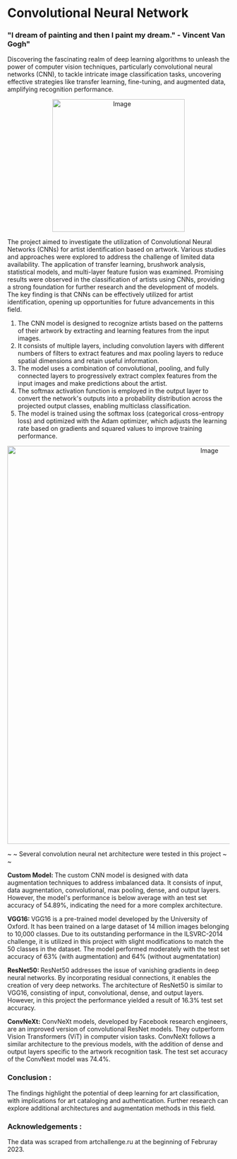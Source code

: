 # Convolutional Neural Network 

<h3> "I dream of painting and then I paint my dream." - Vincent Van Gogh" </h3>

Discovering the fascinating realm of deep learning algorithms to unleash the power of computer vision techniques, particularly convolutional neural networks (CNN), to tackle intricate image classification tasks, uncovering effective strategies like transfer learning, fine-tuning, and augmented data, amplifying recognition performance. 


<p align="center">
  <img src="https://github.com/adrdatta97/CNN/assets/117360902/7cee0d47-03d8-4c74-9883-75f4821c71b7" alt="Image" width="300" />
</p>


The project aimed to investigate the utilization of Convolutional Neural Networks (CNNs) for artist identification based on artwork. Various studies and approaches were explored to address the challenge of limited data availability. The application of transfer learning, brushwork analysis, statistical models, and multi-layer feature fusion was examined. Promising results were observed in the classification of artists using CNNs, providing a strong foundation for further research and the development of models. The key finding is that CNNs can be effectively utilized for artist identification, opening up opportunities for future advancements in this field.

1. The CNN model is designed to recognize artists based on the patterns of their artwork by extracting and learning features from the input images.
2. It consists of multiple layers, including convolution layers with different numbers of filters to extract features and max pooling layers to reduce spatial dimensions and retain useful information.
3. The model uses a combination of convolutional, pooling, and fully connected layers to progressively extract complex features from the input images and make predictions about the artist.
4. The softmax activation function is employed in the output layer to convert the network's outputs into a probability distribution across the projected output classes, enabling multiclass classification.
5. The model is trained using the softmax loss (categorical cross-entropy loss) and optimized with the Adam optimizer, which adjusts the learning rate based on gradients and squared values to improve training performance.



<p align="center">
  <img src="https://github.com/adrdatta97/CNN/assets/117360902/21479603-cc64-4756-850b-8cf662df9dbd" alt="Image" width="900" />
</p>

~ ~ Several convolution neural net architecture were tested in this project ~ ~

<b>Custom Model: </b> The custom CNN model is designed with data augmentation techniques to address imbalanced data. It consists of input, data augmentation, convolutional, max pooling, dense, and output layers. However, the model's performance is below average with an test set accuracy of 54.89%, indicating the need for a more complex architecture. 

<b> VGG16: </b> VGG16 is a pre-trained model developed by the University of Oxford. It has been trained on a large dataset of 14 million images belonging to 10,000 classes. Due to its outstanding performance in the ILSVRC-2014 challenge, it is utilized in this project with slight modifications to match the 50 classes in the dataset. The model performed moderately with the test set accuracy of 63% (with augmentation) and 64% (without augmentatation)

<b> ResNet50: </b> ResNet50 addresses the issue of vanishing gradients in deep neural networks. By incorporating residual connections, it enables the creation of very deep networks. The architecture of ResNet50 is similar to VGG16, consisting of input, convolutional, dense, and output layers. However, in this project the performance yielded a result of 16.3% test set accuracy. 

<b> ConvNeXt:</b> ConvNeXt models, developed by Facebook research engineers, are an improved version of convolutional ResNet models. They outperform Vision Transformers (ViT) in computer vision tasks. ConvNeXt follows a similar architecture to the previous models, with the addition of dense and output layers specific to the artwork recognition task. The test set accuracy of the ConvNext model was 74.4%. 

<h3>Conclusion : </h3>
The findings highlight the potential of deep learning for art classification, with implications for art cataloging and authentication. Further research can explore additional architectures and augmentation methods in this field.

<h3> Acknowledgements : </h3>
The data was scraped from artchallenge.ru at the beginning of Februray 2023.














